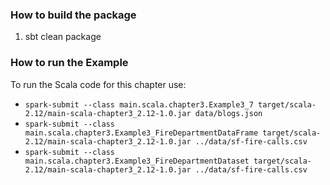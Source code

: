 ### How to build the package
 1. sbt clean package

### How to run the Example
To run the Scala code for this chapter use:

 * `spark-submit --class main.scala.chapter3.Example3_7 target/scala-2.12/main-scala-chapter3_2.12-1.0.jar data/blogs.json`
 * `spark-submit --class main.scala.chapter3.Example3_FireDepartmentDataFrame target/scala-2.12/main-scala-chapter3_2.12-1.0.jar ../data/sf-fire-calls.csv`
 * `spark-submit --class main.scala.chapter3.Example3_FireDepartmentDataset target/scala-2.12/main-scala-chapter3_2.12-1.0.jar ../data/sf-fire-calls.csv`
